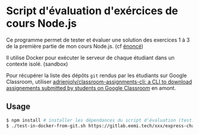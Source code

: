 # Script d'évaluation d'exércices de cours Node.js

Ce programme permet de tester et évaluer une solution des exercices 1 à 3 de la première partie de mon cours Node.js. (cf [énoncé](https://adrienjoly.com/cours-nodejs/01-chatbot/))

Il utilise Docker pour exécuter le serveur de chaque étudiant dans un contexte isolé. (sandbox)

Pour récupérer la liste des dépôts `git` rendus par les étudiants sur Google Classroom, utiliser [adrienjoly/classroom-assignments-cli: a CLI to download assignements submitted by students on Google Classroom](https://github.com/adrienjoly/classroom-assignments-cli) en amont.

## Usage

```sh
$ npm install # installer les dépendances du script d'évaluation (test.js)
$ ./test-in-docker-from-git.sh https://gitlab.eemi.tech/xxx/express-chatbot.git
```
